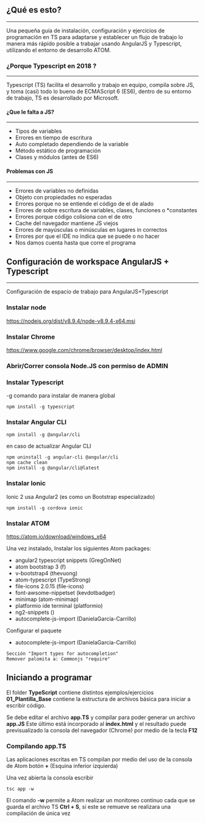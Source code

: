 ## ¿Qué es esto?
---
Una pequeña guía de instalación, configuración y ejercicios de programación en TS para adaptarse y establecer un flujo de trabajo lo manera más rápido posible a trabajar usando AngularJS y Typescript, utilizando el entorno de desarrollo ATOM.

###  ¿Porque Typescript en 2018 ?
---
Typescript (TS) facilita el desarrollo y trabajo en equipo, compila sobre JS, y toma (casi) todo lo bueno de ECMAScript 6 (ES6), dentro de su entorno de trabajo, TS es desarrollado por Microsoft.

#### ¿Que le falta a JS?
---
* Tipos de variables
* Errores en tiempo de escritura
* Auto completado dependiendo de la variable 
* Método estático de programación 
* Clases y módulos (antes de ES6)

#### Problemas con JS 
---
* Errores de variables no definidas
* Objeto con propiedades no esperadas
* Errores porque no se entiende el código de el de alado
* Errores de sobre escritura de variables, clases, funciones o *constantes
* Errores porque código colisiona con el de otro 
* Cache del navegador mantiene JS viejos 
* Errores de mayúsculas o minúsculas en lugares in correctos 
* Errores por que el IDE no indica que se puede o no hacer
* Nos damos cuenta hasta que corre el programa

## Configuración de workspace AngularJS + Typescript
---
Configuración de espacio de trabajo para AngularJS+Typescript

### Instalar node
https://nodejs.org/dist/v8.9.4/node-v8.9.4-x64.msi

### Instalar Chrome
https://www.google.com/chrome/browser/desktop/index.html

### Abrir/Correr consola Node.JS con permiso de ADMIN

### Instalar Typescript
-g comando para instalar de manera global 

```
npm install -g typescript
```
### Instalar Angular CLI
```
npm install -g @angular/cli
```
en caso de actualizar Angular CLI 
```
npm uninstall -g angular-cli @angular/cli
npm cache clean
npm install -g @angular/cli@latest
```

### Instalar Ionic
Ionic 2 usa Angular2 (es como un Bootstrap especializado)
```
npm install -g cordova ionic
```

### Instalar ATOM
https://atom.io/download/windows_x64

Una vez instalado, Instalar los siguientes Atom packages:

* angular2 typescript snippets (GregOnNet)
* atom bootstrap 3 (f)
* v-bootstrap4 (thevuong)
* atom-typescript  (TypeStrong)
* file-icons 2.0.15 (file-icons)
* font-awsome-nippetset (kevdotbadger)
* minimap (atom-minimap)
* platformio ide terminal (platformio)
* ng2-snippets ()
* autocomplete-js-import (DanielaGarcia-Carrillo)

Configurar el paquete
* autocomplete-js-import (DanielaGarcia-Carrillo)
```
Sección "Import types for autocompletion" 
Remover palomita a: Commonjs "require"
```

## Iniciando a programar
El folder **TypeScript** contiene distintos ejemplos/ejercicios **01_Plantilla_Base** contiene la estructura de archivos básica para iniciar a escribir código.

Se debe editar el archivo **app.TS** y compilar para poder generar un archivo **app.JS** Este último está incorporado al **index.html** y el resultado puede previsualizado la consola del navegador (Chrome) por medio de la tecla **F12**

### Compilando app.TS
Las aplicaciones escritas en TS compilan por medio del uso de la consola de Atom botón **+**  (Esquina inferior izquierda) 

Una vez abierta la consola escribir 
```
tsc app -w
```
El comando **-w** permite a Atom realizar un monitoreo continuo cada que se guarda el archivo TS **Ctrl + S**, si este se remueve se realizara una compilación de única vez


